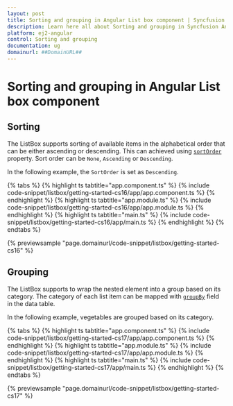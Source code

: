 ```yaml
---
layout: post
title: Sorting and grouping in Angular List box component | Syncfusion
description: Learn here all about Sorting and grouping in Syncfusion Angular List box component of Syncfusion Essential JS 2 and more.
platform: ej2-angular
control: Sorting and grouping 
documentation: ug
domainurl: ##DomainURL##
---
```


# Sorting and grouping in Angular List box component

## Sorting

The ListBox supports sorting of available items in the alphabetical order that can be either ascending or descending. This can achieved using [`sortOrder`](https://ej2.syncfusion.com/angular/documentation/api/list-box/#sortorder) property. Sort order can be `None`, `Ascending` or `Descending`.

In the following example, the `SortOrder` is set as `Descending`.

{% tabs %}
{% highlight ts tabtitle="app.component.ts" %}
{% include code-snippet/listbox/getting-started-cs16/app/app.component.ts %}
{% endhighlight %}
{% highlight ts tabtitle="app.module.ts" %}
{% include code-snippet/listbox/getting-started-cs16/app/app.module.ts %}
{% endhighlight %}
{% highlight ts tabtitle="main.ts" %}
{% include code-snippet/listbox/getting-started-cs16/app/main.ts %}
{% endhighlight %}
{% endtabs %}
  
{% previewsample "page.domainurl/code-snippet/listbox/getting-started-cs16" %}

## Grouping

The ListBox supports to wrap the nested element into a group based on its category. The category of each list item can be mapped with [`groupBy`](https://ej2.syncfusion.com/angular/documentation/api/list-box/fieldSettingsModel/#groupby) field in the data table.

In the following example, vegetables are grouped based on its category.

{% tabs %}
{% highlight ts tabtitle="app.component.ts" %}
{% include code-snippet/listbox/getting-started-cs17/app/app.component.ts %}
{% endhighlight %}
{% highlight ts tabtitle="app.module.ts" %}
{% include code-snippet/listbox/getting-started-cs17/app/app.module.ts %}
{% endhighlight %}
{% highlight ts tabtitle="main.ts" %}
{% include code-snippet/listbox/getting-started-cs17/app/main.ts %}
{% endhighlight %}
{% endtabs %}
  
{% previewsample "page.domainurl/code-snippet/listbox/getting-started-cs17" %}
